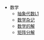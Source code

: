 * 数学
  * [抽象代数L1](抽象代数L1.md)
  * [数学杂记](/scitech/math/数学杂记.md)
  * [数学的解](/scitech/math/数学的解.md)
  * [矩阵分解](/scitech/math/矩阵分解.md)